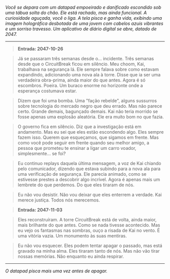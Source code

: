 _Você se depara com um datapad empoeirado e danificado escondido sob uma tábua solta do chão. Ele está rachado, mas ainda funcional. A curiosidade aguçada, você o liga. A tela pisca e ganha vida, exibindo uma imagem holográfica desbotada de uma jovem com cabelos azuis vibrantes e um sorriso travesso. Um aplicativo de diário digital se abre, datado de 2047._

---

> **Entrada: 2047-10-26**

> Já se passaram três semanas desde o... incidente. Três semanas desde que o CircuitBreak ficou em silêncio. Meu choom, Kai, trabalhava na segurança lá. Ele sempre falava sobre como estavam expandindo, adicionando uma nova ala à torre. Disse que ia ser uma verdadeira obra-prima, ainda maior do que antes. Agora é só escombros. Poeira. Um buraco enorme no horizonte onde a esperança costumava estar.

> Dizem que foi uma bomba. Uma "fação rebelde", alguns sussurros sobre tecnologia do mercado negro que deu errado. Mas não parece certo. Grande demais, bagunçado demais. Kai não teria morrido se fosse apenas uma explosão aleatória. Ele era muito bom no que fazia.

> O governo fica em silêncio. Diz que a investigação está em andamento. Mas eu sei que eles estão escondendo algo. Eles sempre fazem isso. Querem que esqueçamos, que sigamos em frente. Mas como você pode seguir em frente quando seu melhor amigo, a pessoa que prometeu te ensinar a ligar um carro voador, simplesmente... se foi?

> Eu continuo replays daquela última mensagem, a voz de Kai chiando pelo comunicador, dizendo que estava subindo para a nova ala para uma verificação de segurança. Ele parecia animado, como se estivesse prestes a descobrir algo incrível. Agora é apenas mais um lembrete do que perdemos. Do que eles tiraram de nós.

> Eu não vou desistir. Não vou deixar que eles enterrem a verdade. Kai merece justiça. Todos nós merecemos.

> **Entrada: 2047-11-03**

> Eles reconstruíram. A torre CircuitBreak está de volta, ainda maior, mais brilhante do que antes. Como se nada tivesse acontecido. Mas eu vejo os fantasmas nas sombras, ouço a risada de Kai no vento. É uma vitória vazia. Um monumento às suas mentiras.

> Eu não vou esquecer. Eles podem tentar apagar o passado, mas está gravado na minha alma. Eles tiraram tanto de nós. Mas não vão tirar nossas memórias. Não enquanto eu ainda respirar.

---

_O datapad pisca mais uma vez antes de apagar._
